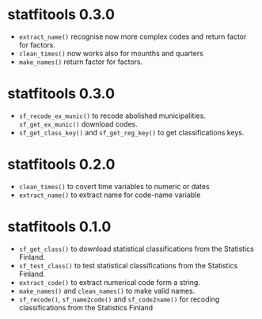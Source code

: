 # statfitools 0.3.0

* `extract_name()` recognise now more complex codes and return factor for factors.
* `clean_times()` now works also for mounths and quarters
* `make_names()` return factor for factors.


# statfitools 0.3.0

* `sf_recode_ex_munic()` to recode abolished municipalities. 
  `sf_get_ex_munic()` download codes.
* `sf_get_class_key()` and `sf_get_reg_key()` to get classifications keys.


# statfitools 0.2.0

* `clean_times()` to covert time variables to numeric or dates
* `extract_name()` to extract name for code-name variable

# statfitools 0.1.0

* `sf_get_class()` to download statistical classifications from the Statistics Finland.
* `sf_test_class()` to test statistical classifications from the Statistics Finland.
* `extract_code()` to extract numerical code form a string.
* `make_names()` and `clean_names()` to make valid names.
* `sf_recode()`, `sf_name2code()` and `sf_code2name()` for recoding 
  classifications from the Statistics Finland
